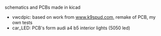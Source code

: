 schematics and PCBs made in kicad

- vwcdpic: based on work from www.k9spud.com, remake of PCB, my own tests
- car_LED: PCB's form audi a4 b5 interior lights (5050 led)
